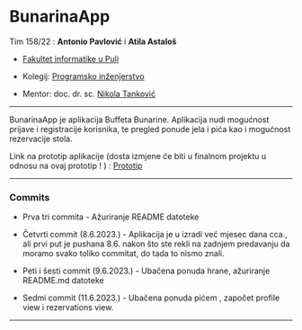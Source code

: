 # BunarinaApp

Tim 158/22 : **Antonio Pavlović** i **Atila Astaloš**

- <a href="https://fipu.unipu.hr/">Fakultet informatike u Puli</a>

- Kolegij: <a href="https://fiputreca.notion.site/fiputreca/Programsko-in-enjerstvo-e353945331df468e8382cdad1e91c4b8">Programsko inženjerstvo </a>

- Mentor: doc. dr. sc. <a href="https://fiputreca.notion.site/fiputreca/Kontakt-stranica-875574d1b92248b1a8e90dae52cd29a9" > Nikola Tanković </a>

---

BunarinaApp je aplikacija Buffeta Bunarine. Aplikacija nudi mogućnost prijave i registracije korisnika, te pregled ponude jela i pića kao i mogućnost rezervacije stola. 

Link na prototip aplikacije (dosta izmjene će biti u finalnom projektu u odnosu na ovaj prototip ! ) : <a href="https://www.figma.com/proto/BrNYSDr1m6JyCMlm5xest1/Untitled?type=design&scaling=scale-down&page-id=0%3A1&node-id=0-3&starting-point-node-id=0%3A3">Prototip</a>

---

### Commits

- Prva tri commita - Ažuriranje README datoteke

- Četvrti commit (8.6.2023.) - Aplikacija je u izradi već mjesec dana cca., ali prvi put je pushana 8.6. nakon što ste rekli na zadnjem predavanju da moramo svako toliko commitat, do tada to nismo znali.

- Peti i šesti commit (9.6.2023.) - Ubačena ponuda hrane, ažuriranje README.md datoteke

- Sedmi commit (11.6.2023.) - Ubačena ponuda pićem , započet profile view i rezervations view.

---
